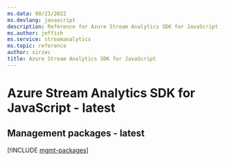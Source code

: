 ```yaml
---
ms.data: 08/23/2022
ms.devlang: javascript
description: Reference for Azure Stream Analytics SDK for JavaScript
ms.author: jeffish
ms.service: streamanalytics
ms.topic: reference
author: xirzec
title: Azure Stream Analytics SDK for JavaScript
---
```

# Azure Stream Analytics SDK for JavaScript - latest

## Management packages - latest
[!INCLUDE [mgmt-packages](stream-analytics-mgmt-index.md)]